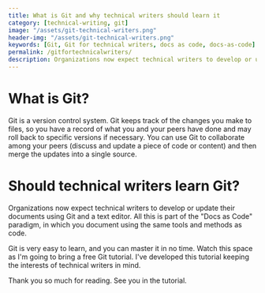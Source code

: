 ```yaml
---
title: What is Git and why technical writers should learn it
category: [technical-writing, git]
image: "/assets/git-technical-writers.png"
header-img: "/assets/git-technical-writers.png"
keywords: [Git, Git for technical writers, docs as code, docs-as-code]
permalink: /gitfortechnicalwriters/
description: Organizations now expect technical writers to develop or update their documents using Git and a text editor. All this is part of the "Docs Like Coding" paradigm, in which you document using the same tools and methods as code.
---
```


# What is Git?
Git is a version control system. Git keeps track of the changes you make to files, so you have a record of what you and your peers have done and may roll back to specific versions if necessary. You can use Git to collaborate among your peers (discuss and update a piece of code or content) and then merge the updates into a single source.

# Should technical writers learn Git?
Organizations now expect technical writers to develop or update their documents using Git and a text editor. All this is part of the "Docs as Code" paradigm, in which you document using the same tools and methods as code.

Git is very easy to learn, and you can master it in no time. Watch this space as I'm going to bring a free Git tutorial. I've developed this tutorial keeping the interests of technical writers in mind.

Thank you so much for reading. See you in the tutorial.